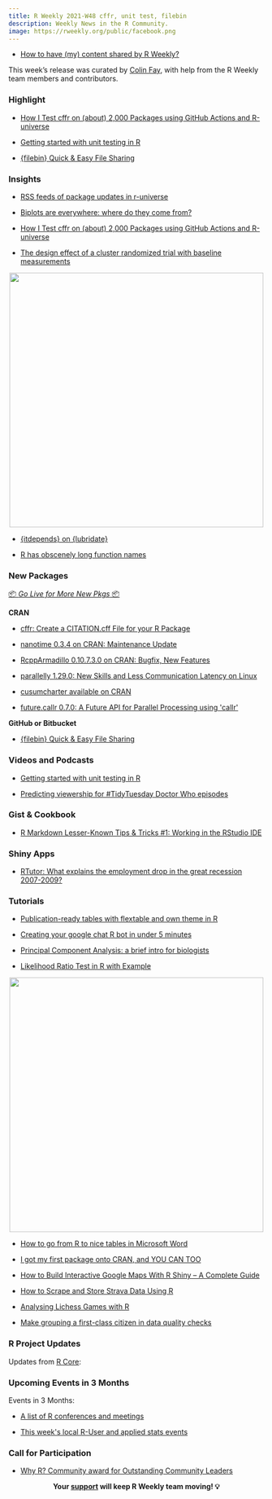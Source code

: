 ```yaml
---
title: R Weekly 2021-W48 cffr, unit test, filebin
description: Weekly News in the R Community.
image: https://rweekly.org/public/facebook.png
---
```



+ [How to have (my) content shared by R Weekly?](https://github.com/rweekly/rweekly.org#how-to-have-my-content-shared-by-r-weekly)

This week’s release was curated by [Colin Fay](https://colinfay.me/), with help from the R Weekly team members and contributors.

###  Highlight

+ [How I Test cffr on (about) 2,000 Packages using GitHub Actions and R-universe](https://ropensci.org/blog/2021/11/23/how-i-test-cffr/)

+ [Getting started with unit testing in R](https://www.pipinghotdata.com/posts/2021-11-23-getting-started-with-unit-testing-in-r/)

+ [{filebin} Quick & Easy File Sharing](https://datawookie.dev/blog/2021/11/filebin-quick-easy-file-sharing/)

### Insights

+ [RSS feeds of package updates in r-universe](https://ropensci.org/blog/2021/11/24/runiverse-badges/)

+ [Biplots are everywhere: where do they come from?](https://www.statforbiology.com/2021/stat_multivar_svd_biplots/)

+ [How I Test cffr on (about) 2,000 Packages using GitHub Actions and R-universe](https://ropensci.org/blog/2021/11/23/how-i-test-cffr/)

+ [The design effect of a cluster randomized trial with baseline measurements](https://www.rdatagen.net/post/2021-11-23-design-effects-with-baseline-measurements/)

<div align = "center">
  <img src = "https://www.rdatagen.net/post/2021-11-23-design-effects-with-baseline-measurements/index.en_files/figure-html/unnamed-chunk-4-1.png" width = "500px">
</div>

+ [{itdepends} on {lubridate}](https://www.rostrum.blog/2021/11/27/lubridate-fns/)

+ [R has obscenely long function names](https://www.rostrum.blog/2021/11/27/long-fns/)


###  New Packages

<p class="added-hostname"><a href="https://rweekly.org/live" target="_blank" class="externalLink">📦 <i>Go Live for More New Pkgs</i> 📦</a></p>

**CRAN**

+ [cffr: Create a CITATION.cff File for your R Package](https://ropensci.org/blog/2021/11/23/cffr/)

+ [nanotime 0.3.4 on CRAN: Maintenance Update](http://dirk.eddelbuettel.com/blog/2021/11/24/#nanotime_0.3.4)

+ [RcppArmadillo 0.10.7.3.0 on CRAN: Bugfix, New Features](http://dirk.eddelbuettel.com/blog/2021/11/18/#rcpparmadillo_0.10.7.3.0)

+ [parallelly 1.29.0: New Skills and Less Communication Latency on Linux](https://www.jottr.org/2021/11/22/parallelly-1.29.0/)

+ [cusumcharter available on CRAN](https://www.johnmackintosh.net/blog/2021-11-20-cusumcharter/)

+ [future.callr 0.7.0: A Future API for Parallel Processing using 'callr'](https://cran.r-project.org/package=future.callr)

**GitHub or Bitbucket**

+ [{filebin} Quick & Easy File Sharing](https://datawookie.dev/blog/2021/11/filebin-quick-easy-file-sharing/)

###  Videos and Podcasts

+ [Getting started with unit testing in R](https://www.pipinghotdata.com/posts/2021-11-23-getting-started-with-unit-testing-in-r/)

+ [Predicting viewership for #TidyTuesday Doctor Who episodes](https://juliasilge.com/blog/doctor-who/)

### Gist & Cookbook

+ [R Markdown Lesser-Known Tips & Tricks #1: Working in the RStudio IDE](https://www.rstudio.com/blog/r-markdown-tips-tricks-1-rstudio-ide/)

### Shiny Apps

+ [RTutor: What explains the employment drop in the great recession 2007-2009?](https://www.r-craft.org/r-news/rtutor-what-explains-the-employment-drop-in-the-great-recession-2007-2009/)

###  Tutorials

+ [Publication-ready tables with flextable and own theme in R](https://michaeldismorr.netlify.app/post/publication-ready-tables-with-flextable-and-own-theme-in-r/)

+ [Creating your google chat R bot in under 5 minutes](https://adisarid.github.io/post/creating-your-google-chat-r-bot-in-under-5-minutes/)

+ [Principal Component Analysis: a brief intro for biologists](https://www.statforbiology.com/2021/stat_multivar_pca/)

+ [Likelihood Ratio Test in R with Example](https://finnstats.com/index.php/2021/11/24/likelihood-ratio-test-in-r/)

<div align = "center">
  <img src = "https://www.rforecology.com/post/exporting-tables-from-r-to-microsoft-word/featured.png" width = "500px">
</div>

+ [How to go from R to nice tables in Microsoft Word](https://www.rforecology.com/post/exporting-tables-from-r-to-microsoft-word/)

+ [I got my first package onto CRAN, and YOU CAN TOO](https://www.johnmackintosh.net/blog/2021-11-23-cran-success/)

+ [How to Build Interactive Google Maps With R Shiny – A Complete Guide](https://appsilon.com/interactive-google-maps-with-r-shiny/)

+ [How to Scrape and Store Strava Data Using R](https://rviews.rstudio.com/2021/11/22/strava-data/)

+ [Analysing Lichess Games with R](https://towardsdatascience.com/analysing-lichess-games-with-r-c4f8b0bc512c)

+ [Make grouping a first-class citizen in data quality checks](https://emilyriederer.netlify.app/post/grouping-data-quality/)

<!--<div class="post-more-begin></div><div class="post-more-end"></div>-->

###  R Project Updates

Updates from [R Core](http://developer.r-project.org/blosxom.cgi/R-devel/NEWS):


###  Upcoming Events in 3 Months

Events in 3 Months:


+ [A list of R conferences and meetings](https://jumpingrivers.github.io/meetingsR/events.html)

+ [This week's local R-User and applied stats events](https://community.rstudio.com/c/irl)


###  Call for Participation

+ [Why R? Community award for Outstanding Community Leaders](https://whyr.pl//foundation/2021/community-award/)

<p class="hide-support added-hostname support-rweekly" style="text-align: center;font-weight: bold;">Your <a class="non-visited externalLink" href="https://www.patreon.com/rweekly" onclick="pas(this)">support</a> will keep R Weekly team moving! 💡</p>
